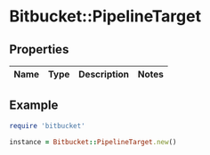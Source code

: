 # Bitbucket::PipelineTarget

## Properties

| Name | Type | Description | Notes |
| ---- | ---- | ----------- | ----- |

## Example

```ruby
require 'bitbucket'

instance = Bitbucket::PipelineTarget.new()
```

